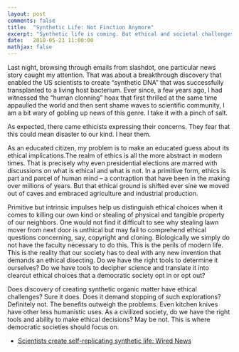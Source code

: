 ```yaml
---
layout: post
comments: false
title:  "Synthetic Life: Not Finction Anymore"
excerpt: "Synthetic life is coming. But ethical and societal challenges are awaiting us"
date:   2010-05-21 11:00:00
mathjax: false
---
```


Last night, browsing through emails from slashdot, one particular news story caught my attention. That was about a breakthrough discovery that enabled the US scientists to create “synthetic DNA” that was successfully transplanted to a living host bacterium. Ever since, a few years ago, I had witnessed the “human clonning” hoax that first thrilled at the same time appaulled the world and then sent shame waves to scientific community, I am a bit wary of gobling up news of this genre. I take it with a pinch of salt.

As expected, there came ethicists expressing their concerns. They fear that this could mean disaster to our kind. I hear them.

As an educated citizen, my problem is to make an educated guess about its ethical implications.The realm of ethics is all the more abstract in modern times. That is precisely why even presidential elections are marred with discussions on what is ethical and what is not. In a primitive form, ethics is part and parcel of human mind – a contraption that have been in the making over millions of years. But that ethical ground is shifted ever sine we moved out of caves and embraced agriculture and industrial production.

Primitive but intrinsic impulses help us distinguish ethical choices when it comes to killing our own kind or stealing of physical and tangible property of our neighbors. One would not find it difficult to see why stealing lawn mover from next door is unthical but may fail to comprehend ethical questions concerning, say, copyright and cloning. Biologically we simply do not have the faculty necessary to do this. This is the perils of modern life. This is the reality that our society has to deal with any new invention that demands an ethical disecting. Do we have the right tools to determine it ourselves? Do we have tools to decipher science and translate it into clearcut ethical choices that a democratic society opt in or opt out?

Does discovery of creating synthetic organic matter have ethical challenges? Sure it does. Does it demand stopping of such explorations? Definitely not. The benefits outweigh the problems. Even kitchen knives have other less humanistic uses. As a civilized society, do we have the right tools and ability to make ethical decisions? May be not. This is where democratic societies should focus on. 

 * [Scientists create self-replicating synthetic life: Wired News](http://www.wired.com/wiredscience/2010/05/scientists-create-first-self-replicating-synthetic-life/)
